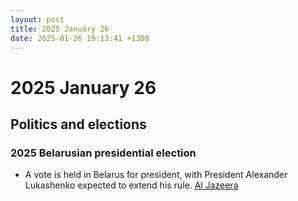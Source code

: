 ```yaml
---
layout: post
title: 2025 January 26
date: 2025-01-26 19:13:41 +1300
---
```


# 2025 January 26

## Politics and elections

### 2025 Belarusian presidential election

- A vote is held in Belarus for president, with President Alexander Lukashenko expected to extend his rule. [Al Jazeera](https://www.aljazeera.com/amp/features/2025/1/25/lukashenko-ahead-of-2025-election-still-afraid-of-the-people)
